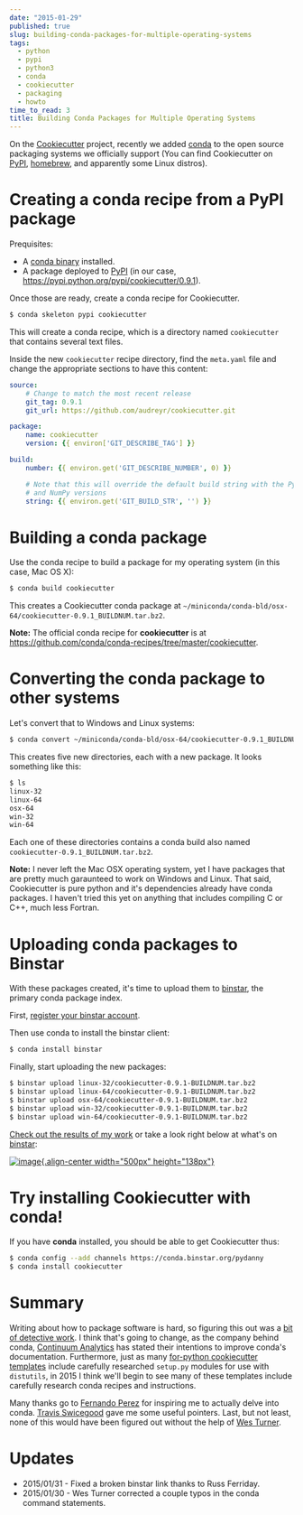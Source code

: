 ```yaml
---
date: "2015-01-29"
published: true
slug: building-conda-packages-for-multiple-operating-systems
tags:
  - python
  - pypi
  - python3
  - conda
  - cookiecutter
  - packaging
  - howto
time_to_read: 3
title: Building Conda Packages for Multiple Operating Systems
---
```


On the [Cookiecutter](https://github.com/audreyr/cookiecutter) project,
recently we added [conda](https://conda.pydata.org/) to the open source
packaging systems we officially support (You can find Cookiecutter on
[PyPI](https://pypi.python.org/pypi/cookiecutter),
[homebrew](https://github.com/Homebrew/homebrew/blob/master/Library/Formula/cookiecutter.rb),
and apparently some Linux distros).

# Creating a conda recipe from a PyPI package

Prequisites:

- A [conda binary](https://conda.pydata.org/miniconda.html#miniconda)
  installed.
- A package deployed to
  [PyPI](https://pypi.python.org/pypi/cookiecutter) (in our case,
  <https://pypi.python.org/pypi/cookiecutter/0.9.1>).

Once those are ready, create a conda recipe for Cookiecutter.

```bash
$ conda skeleton pypi cookiecutter
```

This will create a conda recipe, which is a directory named
`cookiecutter` that contains several text files.

Inside the new `cookiecutter` recipe directory, find the `meta.yaml`
file and change the appropriate sections to have this content:

```yaml
source:
    # Change to match the most recent release
    git_tag: 0.9.1
    git_url: https://github.com/audreyr/cookiecutter.git

package:
    name: cookiecutter
    version: {{ environ['GIT_DESCRIBE_TAG'] }}

build:
    number: {{ environ.get('GIT_DESCRIBE_NUMBER', 0) }}

    # Note that this will override the default build string with the Python
    # and NumPy versions
    string: {{ environ.get('GIT_BUILD_STR', '') }}
```

# Building a conda package

Use the conda recipe to build a package for my operating system (in this
case, Mac OS X):

```bash
$ conda build cookiecutter
```

This creates a Cookiecutter conda package at
`~/miniconda/conda-bld/osx-64/cookiecutter-0.9.1_BUILDNUM.tar.bz2`.

**Note:** The official conda recipe for **cookiecutter** is at
<https://github.com/conda/conda-recipes/tree/master/cookiecutter>.

# Converting the conda package to other systems

Let's convert that to Windows and Linux systems:

```bash
$ conda convert ~/miniconda/conda-bld/osx-64/cookiecutter-0.9.1_BUILDNUM.tar.bz2 -p all
```

This creates five new directories, each with a new package. It looks
something like this:

```bash
$ ls
linux-32
linux-64
osx-64
win-32
win-64
```

Each one of these directories contains a conda build also named
`cookiecutter-0.9.1_BUILDNUM.tar.bz2`.

**Note:** I never left the Mac OSX operating system, yet I have packages
that are pretty much garaunteed to work on Windows and Linux. That said,
Cookiecutter is pure python and it's dependencies already have conda
packages. I haven't tried this yet on anything that includes compiling
C or C++, much less Fortran.

# Uploading conda packages to Binstar

With these packages created, it's time to upload them to
[binstar](https://binstar.org), the primary conda package index.

First, [register your binstar
account](https://binstar.org/account/register).

Then use conda to install the binstar client:

```bash
$ conda install binstar
```

Finally, start uploading the new packages:

```bash
$ binstar upload linux-32/cookiecutter-0.9.1-BUILDNUM.tar.bz2
$ binstar upload linux-64/cookiecutter-0.9.1-BUILDNUM.tar.bz2
$ binstar upload osx-64/cookiecutter-0.9.1-BUILDNUM.tar.bz2
$ binstar upload win-32/cookiecutter-0.9.1-BUILDNUM.tar.bz2
$ binstar upload win-64/cookiecutter-0.9.1-BUILDNUM.tar.bz2
```

[Check out the results of my
work](https://binstar.org/pydanny/cookiecutter) or take a look right
below at what's on [binstar](https://binstar.org):

[![image](/images/packages.png){.align-center
width="500px"
height="138px"}](https://binstar.org/search?q=cookiecutter)

# Try installing Cookiecutter with conda!

If you have **conda** installed, you should be able to get Cookiecutter
thus:

```bash
$ conda config --add channels https://conda.binstar.org/pydanny
$ conda install cookiecutter
```

# Summary

Writing about how to package software is hard, so figuring this out was
a [bit of detective
work](https://github.com/audreyr/cookiecutter/issues/232#issuecomment-71552905).
I think that's going to change, as the company behind conda, [Continuum
Analytics](https://www.continuum.io/) has stated their intentions to
improve conda's documentation. Furthermore, just as many [for-python
cookiecutter templates](https://github.com/audreyr/cookiecutter#python)
include carefully researched `setup.py` modules for use with
`distutils`, in 2015 I think we'll begin to see many of these templates
include carefully research conda recipes and instructions.

Many thanks go to [Fernando Perez](https://twitter.com/fperez_org) for
inspiring me to actually delve into conda. [Travis
Swicegood](https://twitter.com/tswicegood) gave me some useful pointers.
Last, but not least, none of this would have been figured out without
the help of [Wes Turner](https://twitter.com/westurner).

# Updates

- 2015/01/31 - Fixed a broken binstar link thanks to Russ Ferriday.
- 2015/01/30 - Wes Turner corrected a couple typos in the conda
  command statements.
